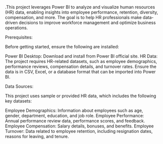 .This project leverages Power BI to analyze and visualize human resources (HR) data, enabling insights into employee performance, retention, diversity, compensation, and more. The goal is to help HR professionals make data-driven decisions to improve workforce management and optimize business operations.

Prerequisites:

Before getting started, ensure the following are installed:

Power BI Desktop: Download and install from Power BI official site.
HR Data: The project requires HR-related datasets, such as employee demographics, performance reviews, compensation details, and turnover rates. Ensure the data is in CSV, Excel, or a database format that can be imported into Power BI.


Data Sources:

This project uses sample or provided HR data, which includes the following key datasets:

Employee Demographics: Information about employees such as age, gender, department, education, and job role.
Employee Performance: Annual performance review data, performance scores, and feedback.
Employee Compensation: Salary details, bonuses, and benefits.
Employee Turnover: Data related to employee retention, including resignation dates, reasons for leaving, and tenure.
